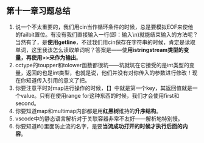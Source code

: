 ## 第十一章习题总结
1. 说一个不太重要的，我们用cin当作循环条件的时候，总是要模拟EOF来使他的failbit置位。有没有我们直接输入一行(即：输入\n)就能结束输入的方法呢？当然有了，是**使用getline**，不过我们用cin保存在字符串的时候，肯定是读取单词，这里我该怎么读取单词呢？答案是——使**用istringstream类型的变量，再使用>>来作为输出**。
2. cctype的toupper和tolower函数都很坑——坑就坑在它接受的是int类型的变量，返回的也是int类型，也就是说，他们并没有对你传入的参数进行修改！现在你知道传入引用的意义了把。
3. 你要注意平时对map进行操作的时候，【】中就是第一个key，其返回值就是一个value。只有在使用range for这种东西的时候，我们才会使用first和second。
4. 你要知道map和multimap内部都是用**红黑树**维持的**升序结构**。
5. vscode中的静态语言解析对于关联容器非常不友好——解析地特别慢。
6. 你要知道if()里面防止流的名字，是要**当流成功打开的时候才执行后面的内容**。